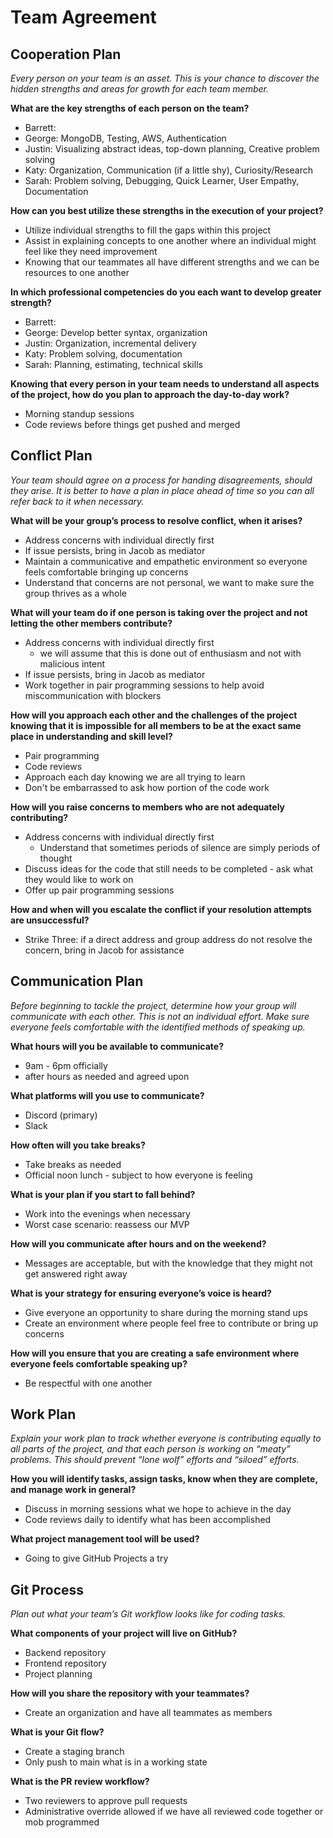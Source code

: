 # Team Agreement

## Cooperation Plan

*Every person on your team is an asset. This is your chance to discover the hidden strengths and areas for growth for each team member.*

**What are the key strengths of each person on the team?**

- Barrett: 
- George: MongoDB, Testing, AWS, Authentication
- Justin: Visualizing abstract ideas, top-down planning, Creative problem solving
- Katy: Organization, Communication (if a little shy), Curiosity/Research
- Sarah: Problem solving, Debugging, Quick Learner, User Empathy, Documentation

**How can you best utilize these strengths in the execution of your project?**

- Utilize individual strengths to fill the gaps within this project
- Assist in explaining concepts to one another where an individual might feel like they need improvement
- Knowing that our teammates all have different strengths and we can be resources to one another

**In which professional competencies do you each want to develop greater strength?**

- Barrett: 
- George: Develop better syntax, organization
- Justin: Organization, incremental delivery
- Katy: Problem solving, documentation
- Sarah: Planning, estimating, technical skills

**Knowing that every person in your team needs to understand all aspects of the project, how do you plan to approach the day-to-day work?**

- Morning standup sessions
- Code reviews before things get pushed and merged

## Conflict Plan

*Your team should agree on a process for handing disagreements, should they arise. It is better to have a plan in place ahead of time so you can all refer back to it when necessary.*

**What will be your group’s process to resolve conflict, when it arises?**

- Address concerns with individual directly first
- If issue persists, bring in Jacob as mediator
- Maintain a communicative and empathetic environment so everyone feels comfortable bringing up concerns
- Understand that concerns are not personal, we want to make sure the group thrives as a whole

**What will your team do if one person is taking over the project and not letting the other members contribute?**

- Address concerns with individual directly first
  - we will assume that this is done out of enthusiasm and not with malicious intent
- If issue persists, bring in Jacob as mediator
- Work together in pair programming sessions to help avoid miscommunication with blockers

**How will you approach each other and the challenges of the project knowing that it is impossible for all members to be at the exact same place in understanding and skill level?**

- Pair programming
- Code reviews
- Approach each day knowing we are all trying to learn
- Don't be embarrassed to ask how portion of the code work

**How will you raise concerns to members who are not adequately contributing?**

- Address concerns with individual directly first
  - Understand that sometimes periods of silence are simply periods of thought
- Discuss ideas for the code that still needs to be completed - ask what they would like to work on
- Offer up pair programming sessions

**How and when will you escalate the conflict if your resolution attempts are unsuccessful?**

- Strike Three: if a direct address and group address do not resolve the concern, bring in Jacob for assistance

## Communication Plan

*Before beginning to tackle the project, determine how your group will communicate with each other. This is not an individual effort. Make sure everyone feels comfortable with the identified methods of speaking up.*

**What hours will you be available to communicate?**

- 9am - 6pm officially
- after hours as needed and agreed upon

**What platforms will you use to communicate?**

- Discord (primary)
- Slack

**How often will you take breaks?**

- Take breaks as needed
- Official noon lunch - subject to how everyone is feeling

**What is your plan if you start to fall behind?**

- Work into the evenings when necessary
- Worst case scenario: reassess our MVP

**How will you communicate after hours and on the weekend?**

- Messages are acceptable, but with the knowledge that they might not get answered right away

**What is your strategy for ensuring everyone’s voice is heard?**

- Give everyone an opportunity to share during the morning stand ups
- Create an environment where people feel free to contribute or bring up concerns

**How will you ensure that you are creating a safe environment where everyone feels comfortable speaking up?**

- Be respectful with one another

## Work Plan

*Explain your work plan to track whether everyone is contributing equally to all parts of the project, and that each person is working on “meaty” problems. This should prevent “lone wolf” efforts and “siloed” efforts.*

**How you will identify tasks, assign tasks, know when they are complete, and manage work in general?**

- Discuss in morning sessions what we hope to achieve in the day
- Code reviews daily to identify what has been accomplished

**What project management tool will be used?**

- Going to give GitHub Projects a try

## Git Process

*Plan out what your team’s Git workflow looks like for coding tasks.*

**What components of your project will live on GitHub?**

- Backend repository
- Frontend repository
- Project planning

**How will you share the repository with your teammates?**

- Create an organization and have all teammates as members

**What is your Git flow?**

- Create a staging branch
- Only push to main what is in a working state

**What is the PR review workflow?**

- Two reviewers to approve pull requests
- Administrative override allowed if we have all reviewed code together or mob programmed
